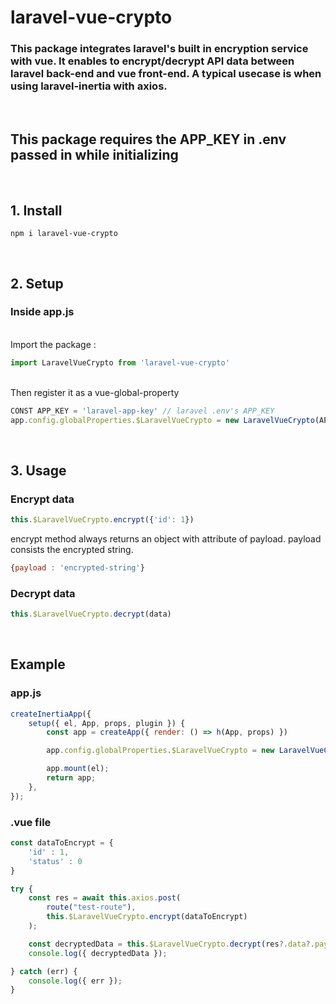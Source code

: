 # **laravel-vue-crypto**

### **This package integrates laravel's built in encryption service with vue**. It enables to encrypt/decrypt API data between laravel back-end and vue front-end. A typical usecase is when using laravel-inertia with axios.

<br>

## **This package requires the APP_KEY in .env passed in while initializing**

<br>

## **1. Install**

```
npm i laravel-vue-crypto
```

<br>

## **2. Setup**

### Inside **app.js**

<br>
Import the package :

```js
import LaravelVueCrypto from 'laravel-vue-crypto'
```

<br>
Then register it as a vue-global-property

```js
CONST APP_KEY = 'laravel-app-key' // laravel .env's APP_KEY
app.config.globalProperties.$LaravelVueCrypto = new LaravelVueCrypto(APP_KEY)
```

<br>

## **3. Usage**

### **Encrypt data**

```js
this.$LaravelVueCrypto.encrypt({'id': 1})
```

encrypt method always returns an object with attribute of payload. payload consists the encrypted string.

```js
{payload : 'encrypted-string'}
```

### **Decrypt data**

```js
this.$LaravelVueCrypto.decrypt(data)
```

<br>

## **Example**

### app.js
```js
createInertiaApp({
    setup({ el, App, props, plugin }) {
        const app = createApp({ render: () => h(App, props) })

        app.config.globalProperties.$LaravelVueCrypto = new LaravelVueCrypto(import.meta.env.VITE_APP_KEY)

        app.mount(el);
        return app;
    },
});
```


### .vue file
```js
const dataToEncrypt = {
    'id' : 1,
    'status' : 0
}

try {
    const res = await this.axios.post(
        route("test-route"),
        this.$LaravelVueCrypto.encrypt(dataToEncrypt)
    );

    const decryptedData = this.$LaravelVueCrypto.decrypt(res?.data?.payload);
    console.log({ decryptedData });

} catch (err) {
    console.log({ err });
}
```